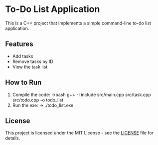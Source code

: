 # To-Do List Application

This is a C++ project that implements a simple command-line to-do list application.

## Features
- Add tasks
- Remove tasks by ID
- View the task list

## How to Run
1. Compile the code:
   ->bash
   g++ -I include src/main.cpp src/task.cpp src/todo.cpp -o todo_list
2. Run the exe:
   ->
   ./todo_list.exe

## License

This project is licensed under the MIT License - see the [LICENSE](LICENSE) file for details.
